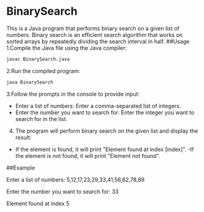 # BinarySearch

This is a Java program that performs binary search on a given list of numbers. Binary search is an efficient search algorithm that works on sorted arrays by repeatedly dividing the search interval in half.
##Usage
1.Compile the Java file using the Java compiler:
```bash
javac BinarySearch.java
```
2.Run the compiled program:
```bash
java BinarySearch
```
3.Follow the prompts in the console to provide input:
- Enter a list of numbers: Enter a comma-separated list of integers.
- Enter the number you want to search for: Enter the integer you want to search for in the list.

4. The program will perform binary search on the given list and display the result:
- If the element is found, it will print "Element found at index [index]".
-If the element is not found, it will print "Element not found".

##Example

Enter a list of numbers: 5,12,17,23,29,33,41,56,62,78,89

Enter the number you want to search for: 33

Element found at index 5
